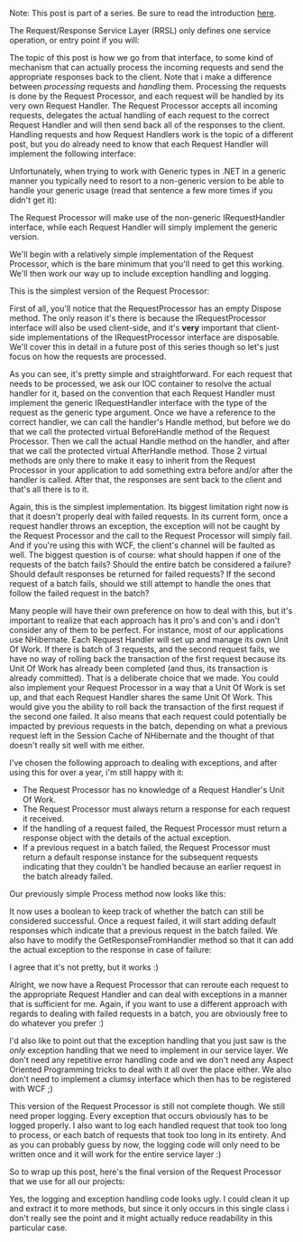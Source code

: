 Note: This post is part of a series. Be sure to read the introduction <a href="/blog/2009/11/requestresponse-service-layer-series/">here</a>.

The Request/Response Service Layer (RRSL) only defines one service operation, or entry point if you will:

<script src="https://gist.github.com/3685427.js?file=s1.cs"></script>

The topic of this post is how we go from that interface, to some kind of mechanism that can actually process the incoming requests and send the appropriate responses back to the client.  Note that i make a difference between <em>processing</em> requests and <em>handling</em> them.  Processing the requests is done by the Request Processor, and each request will be handled by its very own Request Handler.  The Request Processor accepts all incoming requests, delegates the actual handling of each request to the correct Request Handler and will then send back all of the responses to the client.  Handling requests and how Request Handlers work is the topic of a different post, but you do already need to know that each Request Handler will implement the following interface:

<script src="https://gist.github.com/3685427.js?file=s2.cs"></script>

Unfortunately, when trying to work with Generic types in .NET in a generic manner you typically need to resort to a non-generic version to be able to handle your generic usage (read that sentence a few more times if you didn't get it):

<script src="https://gist.github.com/3685427.js?file=s3.cs"></script>

The Request Processor will make use of the non-generic IRequestHandler interface, while each Request Handler will simply implement the generic version. 

We'll begin with a relatively simple implementation of the Request Processor, which is the bare minimum that you'll need to get this working.  We'll then work our way up to include exception handling and logging.

This is the simplest version of the Request Processor:

<script src="https://gist.github.com/3685427.js?file=s4.cs"></script>

First of all, you'll notice that the RequestProcessor has an empty Dispose method.  The only reason it's there is because the IRequestProcessor interface will also be used client-side, and it's <strong>very</strong> important that client-side implementations of the IRequestProcessor interface are disposable.  We'll cover this in detail in a future post of this series though so let's just focus on how the requests are processed.

As you can see, it's pretty simple and straightforward.  For each request that needs to be processed, we ask our IOC container to resolve the actual handler for it, based on the convention that each Request Handler must implement the generic IRequestHandler interface with the type of the request as the generic type argument.  Once we have a reference to the correct handler, we can call the handler's Handle method, but before we do that we call the protected virtual BeforeHandle method of the Request Processor.  Then we call the actual Handle method on the handler, and after that we call the protected virtual AfterHandle method.  Those 2 virtual methods are only there to make it easy to inherit from the Request Processor in your application to add something extra before and/or after the handler is called.  After that, the responses are sent back to the client and that's all there is to it.

Again, this is the simplest implementation.  Its biggest limitation right now is that it doesn't properly deal with failed requests.  In its current form, once a request handler throws an exception, the exception will not be caught by the Request Processor and the call to the Request Processor will simply fail.  And if you're using this with WCF, the client's channel will be faulted as well.  The biggest question is of course: what should happen if one of the requests of the batch fails?  Should the entire batch be considered a failure? Should default responses be returned for failed requests?  If the second request of a batch fails, should we still attempt to handle the ones that follow the failed request in the batch?

Many people will have their own preference on how to deal with this, but it's important to realize that each approach has it pro's and con's and i don't consider any of them to be perfect.  For instance, most of our applications use NHibernate.  Each Request Handler will set up and manage its own Unit Of Work.  If there is batch of 3 requests, and the second request fails, we have no way of rolling back the transaction of the first request because its Unit Of Work has already been completed (and thus, its transaction is already committed).  That is a deliberate choice that we made.  You could also implement your Request Processor in a way that a Unit Of Work is set up, and that each Request Handler shares the same Unit Of Work.  This would give you the ability to roll back the transaction of the first request if the second one failed.  It also means that each request could potentially be impacted by previous requests in the batch, depending on what a previous request left in the Session Cache of NHibernate and the thought of that doesn't really sit well with me either.

I've chosen the following approach to dealing with exceptions, and after using this for over a year, i'm still happy with it:
<ul>
	<li>The Request Processor has no knowledge of a Request Handler's Unit Of Work.</li>
	<li>The Request Processor must always return a response for each request it received.</li>
	<li>If the handling of a request failed, the Request Processor must return a response object with the details of the actual exception.</li>
	<li>If a previous request in a batch failed, the Request Processor must return a default response instance for the subsequent requests indicating that they couldn't be handled because an earlier request in the batch already failed.</li>
</ul>

Our previously simple Process method now looks like this:

<script src="https://gist.github.com/3685427.js?file=s5.cs"></script>

It now uses a boolean to keep track of whether the batch can still be considered successful.  Once a request failed, it will start adding default responses which indicate that a previous request in the batch failed.  We also have to modify the GetResponseFromHandler method so that it can add the actual exception to the response in case of failure:

<script src="https://gist.github.com/3685427.js?file=s6.cs"></script>

I agree that it's not pretty, but it works :)

Alright, we now have a Request Processor that can reroute each request to the appropriate Request Handler and can deal with exceptions in a manner that is sufficient for me.  Again, if you want to use a different approach with regards to dealing with failed requests in a batch, you are obviously free to do whatever you prefer :)

I'd also like to point out that the exception handling that you just saw is the <em>only</em> exception handling that we need to implement in our service layer.  We don't need any repetitive error handling code and we don't need any Aspect Oriented Programming tricks to deal with it all over the place either.  We also don't need to implement a clumsy interface which then has to be registered with WCF ;)

This version of the Request Processor is still not complete though.  We still need proper logging.  Every exception that occurs obviously has to be logged properly.  I also want to log each handled request that took too long to process, or each batch of requests that took too long in its entirety.   And as you can probably guess by now, the logging code will only need to be written once and it will work for the entire service layer :)

So to wrap up this post, here's the final version of the Request Processor that we use for all our projects:

<script src="https://gist.github.com/3685427.js?file=s7.cs"></script>

Yes, the logging and exception handling code looks ugly.  I could clean it up and extract it to more methods, but since it only occurs in this single class i don't really see the point and it might actually reduce readability in this particular case.